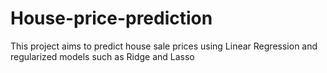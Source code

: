 # House-price-prediction
This project aims to predict house sale prices using Linear Regression and regularized models such as Ridge and Lasso
